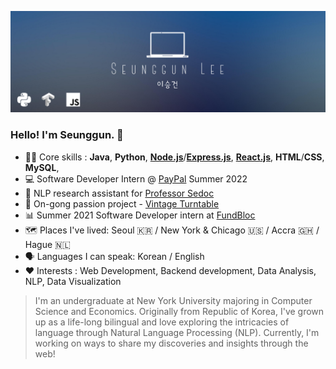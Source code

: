 ![Header](https://raw.githubusercontent.com/seungguini/seungguini/main/minimalist_profile.png?token=AH3EB6SYHPM7OXPWWRKA7MLAG6C4I "Header")

### Hello! I'm Seunggun. 👋
- 👨‍💻 Core skills : **Java**, **Python**, **[Node.js](https://nodejs.org/)**/**[Express.js](https://expressjs.com/)**, **[React.js](https://reactjs.org/)**, **HTML**/**CSS**, **MySQL**, 
- 💻 Software Developer Intern @ [PayPal](https://www.paypal.com/) Summer 2022
- 🔬 NLP research assistant for [Professor Sedoc](https://www.stern.nyu.edu/faculty/bio/joao-sedoc)
- 🎨 On-gong passion project - [Vintage Turntable](https://github.com/https://github.com/seungguini/vintage-turntable)
- 📊 Summer 2021 Software Developer intern at [FundBloc](http://fundbloc.io/)
- 🗺️ Places I've lived: Seoul 🇰🇷 / New York & Chicago 🇺🇸 / Accra 🇬🇭 / Hague 🇳🇱
- 🗣️ Languages I can speak: Korean / English
- ❤️ Interests : Web Development, Backend development, Data Analysis, NLP, Data Visualization
> I'm an undergraduate at New York University majoring in Computer Science and Economics. Originally from Republic of Korea, I've grown up as a life-long bilingual and love exploring the intricacies of language through Natural Language Processing (NLP). Currently, I'm working on ways to share my discoveries and insights through the web!

